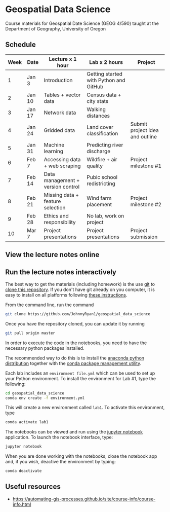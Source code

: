# Geospatial Data Science #

Course materials for Geospatial Date Science (GEOG 4/590) taught at the Department of Geography, University of Oregon

## Schedule

| **Week**    |  **Date**  | **Lecture x 1 hour**  | **Lab x 2 hours**                     | **Project**      |
| ----------- |------------|-----------------------|---------------------------------------|------------------|
| 1           | Jan 3      |Introduction           |Getting started with Python and GitHub |                  | 
| 2           | Jan 10     |Tables + vector data   |Census data + city stats               |                  | 
| 3           | Jan 17     |Network data           |Walking distances                      |                  |
| 4           | Jan 24     |Gridded data           |Land cover classification              |Submit project idea and outline| 
| 5           | Jan 31     |Machine learning       |Predicting river discharge             |                  |
| 6           | Feb 7      |Accessing data + web scraping     |Wildfire + air quality        |Project milestone #1           |
| 7           | Feb 14     |Data management + version control |Pubic school redistricting    |                  |
| 8           | Feb 21     |Missing data + feature selection  |Wind farm placement           |Project milestone #2           |
| 9           | Feb 28     |Ethics and responsibility |No lab, work on project       |                               |
| 10          | Mar 7      |Project presentations  |Project presentations                  |Project submission             |



## View the lecture notes online ##

<!-- The links below will render the notebooks via the [nbviewer](http://nbviewer.jupyter.org/) service, which allows some of the fancy interactive graphics to be viewed online. If you browse directly to the notebooks on github, they may not show up properly. So please use these links.-->

<!--The lecture notes are in the form of interactive [Jupyter Notebooks](https://jupyter-notebook.readthedocs.io/en/stable/examples/Notebook/What%20is%20the%20Jupyter%20Notebook.html).-->


## Run the lecture notes interactively ##

The best way to get the materials (including homework) is the use [git](https://git-scm.com/) to [clone this repository](https://git-scm.com/book/en/v2/Git-Basics-Getting-a-Git-Repository). If you don't have git already on you computer, it is easy to install on all platforms following [these instructions](https://git-scm.com/book/en/v2/Getting-Started-Installing-Git).

From the command line, run the command

```bash
git clone https://github.com/JohnnyRyan1/geospatial_data_science
```

Once you have the repository cloned, you can update it by running

```bash
git pull origin master
```

In order to execute the code in the notebooks, you need to have the necessary python packages installed.

The recommended way to do this is to install the [anaconda python distribution](https://www.anaconda.com/download/) together with the [conda package management utility](https://conda.io/docs/).

<!--For more depth, you can read my [detailed intstructions for installing python](https://rabernat.github.io/research_computing/python.html).-->

Each lab includes an <code>environment file.yml</code> which can be used to set up your Python environment. To install the environment for Lab #1, type the following:

```bash
cd geospatial_data_science
conda env create -f environment.yml
```

This will create a new environment called `lab1`. To activate this environment, type

```bash
conda activate lab1
```

The notebooks can be viewed and run using the [jupyter notebook](https://jupyter-notebook.readthedocs.io/en/stable/notebook.html) application. To launch the notebook interface, type:

```bash
jupyter notebook
```

When you are done working with the notebooks, close the notebook app and, if you wish, deactive the environment by typing:

```bash
conda deactivate
```

## Useful resources ##

* https://automating-gis-processes.github.io/site/course-info/course-info.html

<!--## Why Python ##

A great deal has been written on [this subject](http://cyrille.rossant.net/why-using-python-for-scientific-computing/).
My reasons are summarized as follows.

1. __Python is open source__. [Open source](https://en.wikipedia.org/wiki/Open_source)
means that the source code is available freely to the public and can be examined,
modified, and improved. The alternative to open source is closed, proprietary.
Proprietary tools, such as MATLAB, are ultimately controlled by corporations, and
those corporations decide what features they will include. I consider software
tools as a central part of scientific research---if we want to have transparent,
reproducible, scientific results, we should be using open source tools.
[Nature](http://www.nature.com/nature/journal/v482/n7386/full/nature10836.html)
agrees with me.

1. __Python is free__. It does not cost money to use python. If your scientific
code is written in MATLAB, it can only be run by others with access to MATLAB.
That means people outside the university world (e.g. high school students), in
economically disadvantaged communities, or in developing countries will be
unable to reproduce and build on your results.

1. __Python is easy to read__. This may seem like a superficial point, but it is
crucial for effective sharing of code. Even if you are the only one reading
your code, python is easy on the eyes.

1. __Python has a great library__. The [scipy ecosystem](http://scipy.org)
provides the tools to do almost anything you can imagine.

1. __Python is constantly evolving__. If you find something you _can't_ do with
python, chances are someone is working on it. The world is changing: data is
exploding, computers architecture is evolving, and new forms of analysis and
visualization are being invented. Python is evolving too, and it evolves based
on what the community needs.

1. __Python is at home on the web__. The [Jupyter project](https://jupyter.org/)
grew out of the python community and is revolutionizing the way we do science
and communicate it with others. With Jupyter, I never have to leave my browser.
[Nature agrees](http://www.nature.com/news/interactive-notebooks-sharing-the-code-1.16261)
that this is the future of scientific communication. -->
